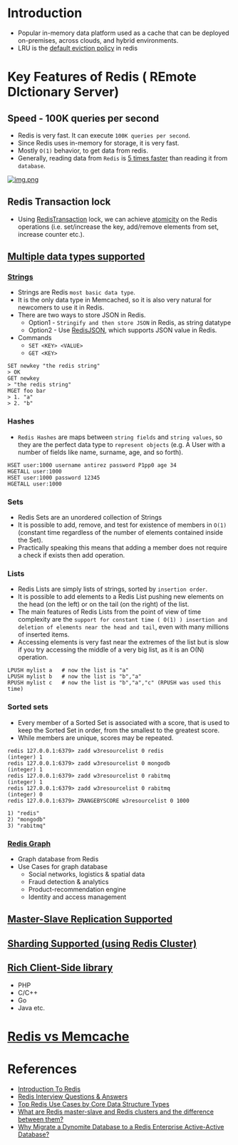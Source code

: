 
# Introduction
- Popular in-memory data platform used as a cache that can be deployed on-premises, across clouds, and hybrid environments.
- LRU is the [default eviction policy](https://docs.redis.com/latest/rs/databases/configure/eviction-policy/) in redis

# Key Features of Redis ( REmote DIctionary Server)

## Speed - 100K queries per second
- Redis is very fast. It can execute `100K queries per second`.
- Since Redis uses in-memory for storage, it is very fast.
- Mostly `O(1)` behavior, to get data from redis.
- Generally, reading data from `Redis` is [5 times faster](../../../SystemEstimationTips.md#latency-comparison-numbers) than reading it from `database`.

[![img.png](https://pbs.twimg.com/media/FMx3JZRUYAIWWKq?format=jpg&name=4096x4096)](https://www.youtube.com/watch?v=5TRFpFBccQM)

## Redis Transaction lock
- Using [RedisTransaction](https://redis.io/docs/reference/patterns/distributed-locks/) lock, we can achieve [atomicity](../../../0_SystemGlossaries/Atomicity.md) on the Redis operations (i.e. set/increase the key, add/remove elements from set, increase counter etc.).

## [Multiple data types supported](https://redis.io/docs/manual/data-types/)

### [Strings](https://www.w3resource.com/redis/redis-data-types.php)
- Strings are Redis `most basic data type`.
- It is the only data type in Memcached, so it is also very natural for newcomers to use it in Redis.
- There are two ways to store JSON in Redis.
  - Option1 - `Stringify and then store JSON` in Redis, as string datatype
  - Option2 - Use [RedisJSON](https://redis.io/docs/stack/json/), which supports JSON value in Redis.
- Commands
  - `SET <KEY> <VALUE>`
  - `GET <KEY>`

```
SET newkey "the redis string"
> OK
GET newkey
> "the redis string"
MGET foo bar
> 1. "a"
> 2. "b"
```

### Hashes
- `Redis Hashes` are maps between `string fields` and `string values`, so they are the perfect data type to `represent objects` (e.g. A User with a number of fields like name, surname, age, and so forth).
```
HSET user:1000 username antirez password P1pp0 age 34
HGETALL user:1000
HSET user:1000 password 12345
HGETALL user:1000
```

### Sets
- Redis Sets are an unordered collection of Strings
- It is possible to add, remove, and test for existence of members in `O(1)` (constant time regardless of the number of elements contained inside the Set).
- Practically speaking this means that adding a member does not require a check if exists then add operation.

### Lists
- Redis Lists are simply lists of strings, sorted by `insertion order`.
- It is possible to add elements to a Redis List pushing new elements on the head (on the left) or on the tail (on the right) of the list.
- The main features of Redis Lists from the point of view of time complexity are the `support for constant time ( O(1) ) insertion and deletion of elements near the head and tail`, even with many millions of inserted items.
- Accessing elements is very fast near the extremes of the list but is slow if you try accessing the middle of a very big list, as it is an O(N) operation.

```
LPUSH mylist a   # now the list is "a"
LPUSH mylist b   # now the list is "b","a"
RPUSH mylist c   # now the list is "b","a","c" (RPUSH was used this time)
```

### Sorted sets
- Every member of a Sorted Set is associated with a score, that is used to keep the Sorted Set in order, from the smallest to the greatest score. 
- While members are unique, scores may be repeated.

```
redis 127.0.0.1:6379> zadd w3resourcelist 0 redis
(integer) 1
redis 127.0.0.1:6379> zadd w3resourcelist 0 mongodb
(integer) 1
redis 127.0.0.1:6379> zadd w3resourcelist 0 rabitmq
(integer) 1
redis 127.0.0.1:6379> zadd w3resourcelist 0 rabitmq
(integer) 0
redis 127.0.0.1:6379> ZRANGEBYSCORE w3resourcelist 0 1000

1) "redis"
2) "mongodb"
3) "rabitmq"
```

### [Redis Graph](https://redis.com/nosql/graph-databases/)
- Graph database from Redis
- Use Cases for graph database
  - Social networks, logistics & spatial data
  - Fraud detection & analytics
  - Product-recommendation engine
  - Identity and access management

## [Master-Slave Replication Supported](RedisMasterSlaveReplication.md)

## [Sharding Supported (using Redis Cluster)](RedisCluster.md)

## [Rich Client-Side library](https://redis.io/docs/libraries/)
- PHP
- C/C++
- Go
- Java etc.

# [Redis vs Memcache](RedisVsMemCache.md)

# References
- [Introduction To Redis](https://www.slideshare.net/dvirsky/introduction-to-redis)
- [Redis Interview Questions & Answers](https://www.javatpoint.com/redis-interview-questions-and-answers)
- [Top Redis Use Cases by Core Data Structure Types](https://scalegrid.io/blog/top-redis-use-cases-by-core-data-structure-types/)
- [What are Redis master-slave and Redis clusters and the difference between them?](https://www.learnsteps.com/what-are-redis-master-slave-and-redis-clusters-and-the-difference-between-them/)
- [Why Migrate a Dynomite Database to a Redis Enterprise Active-Active Database?](https://redis.com/blog/why-migrate-dynomite-database-to-redis-enterprise-active-active-database/)